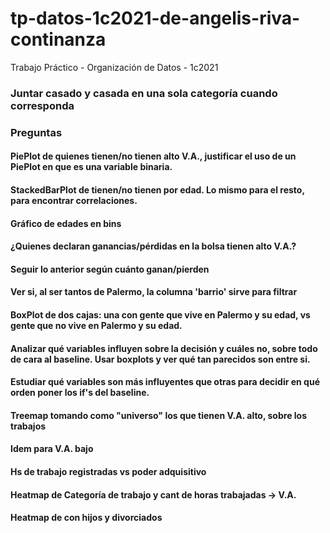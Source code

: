 # tp-datos-1c2021-de-angelis-riva-continanza

Trabajo Práctico - Organización de Datos - 1c2021


### Juntar casado y casada en una sola categoría cuando corresponda

### Preguntas

#### PiePlot de quienes tienen/no tienen alto V.A., justificar el uso de un PiePlot en que es una variable binaria.

#### StackedBarPlot de tienen/no tienen por edad. Lo mismo para el resto, para encontrar correlaciones.

#### Gráfico de edades en bins

#### ¿Quienes declaran ganancias/pérdidas en la bolsa tienen alto V.A.?

#### Seguir lo anterior según cuánto ganan/pierden

#### Ver si, al ser tantos de Palermo, la columna 'barrio' sirve para filtrar

#### BoxPlot de dos cajas: una con gente que vive en Palermo y su edad, vs gente que no vive en Palermo y su edad.

#### Analizar qué variables influyen sobre la decisión y cuáles no, sobre todo de cara al baseline. Usar boxplots y ver qué tan parecidos son entre si.

#### Estudiar qué variables son más influyentes que otras para decidir en qué orden poner los if's del baseline.

#### Treemap tomando como "universo" los que tienen V.A. alto, sobre los trabajos

#### Idem para V.A. bajo

#### Hs de trabajo registradas vs poder adquisitivo

#### Heatmap de Categoría de trabajo y cant de horas trabajadas -> V.A.

#### Heatmap de con hijos y divorciados



